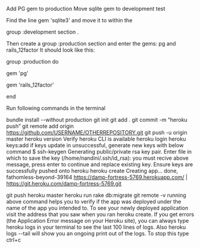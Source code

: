 Add PG gem to production
Move sqlite gem to development test


Find the line ​gem 'sqlite3' and move it to within the​

group :development section​                                      .

Then create a ​group :production section and enter the gems: ​pg and ​rails_12factor It should look like this:

group :production do

gem 'pg'

gem 'rails_12factor'

end




Run following commands in the terminal



bundle install --without production
git init
git add .
git commit -m “heroku push”
git remote add origin https://github.com/USERNAME/OTHERREPOSITORY.git
git push -u origin master
heroku version
Verify  heroku CLI is available
heroku login
heroku keys:add
if keys update in unsuccessful, generate new keys with below command
$ ssh-keygen
Generating public/private rsa key pair.
Enter file in which to save the key (/home/nandini/.ssh/id_rsa):
you must recive above message, press enter to continue and replace existing key.
Ensure keys are successfully pushed onto heroku
heroku create
Creating app... done, fathomless-beyond-39164
https://damp-fortress-5769.herokuapp.com/ |
https://git.heroku.com/damp-fortress-5769.git

git push heroku master
heroku run rake db:migrate
git remote -v
running above command helps you to verify if the app was deployed under the name of the app you intended to.
To see your newly deployed application visit the address that you saw when you ran heroku create.
If you get errors (the Application Error message on your Heroku site), you can always type heroku logs​ in​ your terminal to see the last 100 lines of logs.
Also ​heroku logs --tail will show you an ongoing print out of the logs. To stop this type ctrl+c
